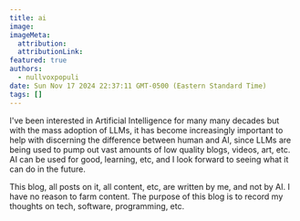 ```yaml
---
title: ai
image:
imageMeta:
  attribution:
  attributionLink:
featured: true
authors:
  - nullvoxpopuli
date: Sun Nov 17 2024 22:37:11 GMT-0500 (Eastern Standard Time)
tags: []
---
```


I've been interested in Artificial Intelligence for many many decades but with the mass adoption of LLMs, it has become increasingly important to help with discerning the difference between human and AI, since LLMs are being used to pump out vast amounts of low quality blogs, videos, art, etc.  AI can be used for good, learning, etc, and I look forward to seeing what it can do in the future.

This blog, all posts on it, all content, etc, are written by me, and not by AI. I have no reason to farm content. The purpose of this blog is to record my thoughts on tech, software, programming, etc. 
